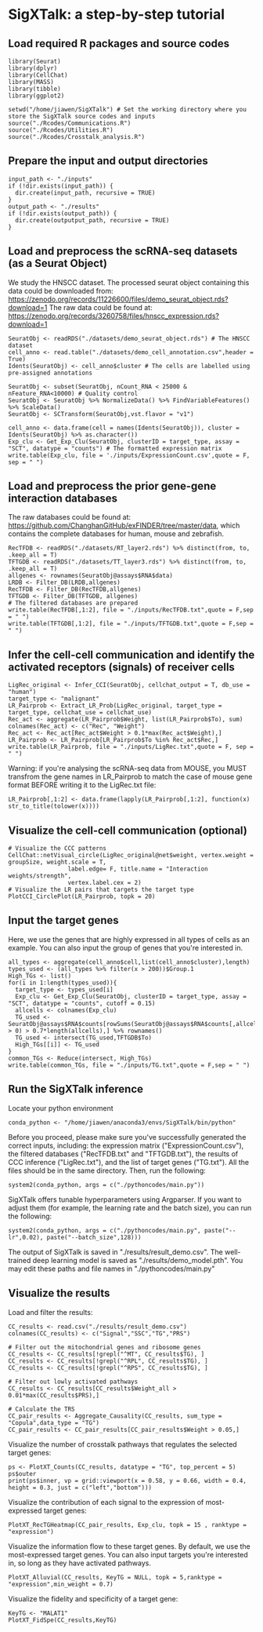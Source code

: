 # SigXTalk: a step-by-step tutorial

## Load required R packages and source codes 
```
library(Seurat)
library(dplyr)
library(CellChat)
library(MASS)
library(tibble)
library(ggplot2)

setwd("/home/jiawen/SigXTalk") # Set the working directory where you store the SigXTalk source codes and inputs
source("./Rcodes/Communications.R")
source("./Rcodes/Utilities.R")
source("./Rcodes/Crosstalk_analysis.R")
```
## Prepare the input and output directories 
```
input_path <- "./inputs"
if (!dir.exists(input_path)) {
  dir.create(input_path, recursive = TRUE)
}
output_path <- "./results"
if (!dir.exists(output_path)) {
  dir.create(outputput_path, recursive = TRUE)
} 
```
## Load and preprocess the scRNA-seq datasets (as a Seurat Object) 
We study the HNSCC dataset. The processed seurat object containing this data could be downloaded from: https://zenodo.org/records/11226600/files/demo_seurat_object.rds?download=1
The raw data could be found at: https://zenodo.org/records/3260758/files/hnscc_expression.rds?download=1
```
SeuratObj <- readRDS("./datasets/demo_seurat_object.rds") # The HNSCC dataset
cell_anno <- read.table("./datasets/demo_cell_annotation.csv",header = True)
Idents(SeuratObj) <- cell_anno$cluster # The cells are labelled using pre-assigned annotations

SeuratObj <- subset(SeuratObj, nCount_RNA < 25000 & nFeature_RNA<10000) # Quality control
SeuratObj <- SeuratObj %>% NormalizeData() %>% FindVariableFeatures() %>% ScaleData()
SeuratObj <- SCTransform(SeuratObj,vst.flavor = "v1")

cell_anno <- data.frame(cell = names(Idents(SeuratObj)), cluster = Idents(SeuratObj) %>% as.character())
Exp_clu <- Get_Exp_Clu(SeuratObj, clusterID = target_type, assay = "SCT", datatype = "counts") # The formatted expression matrix
write.table(Exp_clu, file = './inputs/ExpressionCount.csv',quote = F, sep = " ")
```

## Load and preprocess the prior gene-gene interaction databases
The raw databases could be found at: https://github.com/ChanghanGitHub/exFINDER/tree/master/data, which contains the complete databases for human, mouse and zebrafish.
```
RecTFDB <- readRDS("./datasets/RT_layer2.rds") %>% distinct(from, to, .keep_all = T)
TFTGDB <- readRDS("./datasets/TT_layer3.rds") %>% distinct(from, to, .keep_all = T)
allgenes <- rownames(SeuratObj@assays$RNA$data)
LRDB <- Filter_DB(LRDB,allgenes)
RecTFDB <- Filter_DB(RecTFDB,allgenes)
TFTGDB <- Filter_DB(TFTGDB, allgenes)
# The filtered databases are prepared
write.table(RecTFDB[,1:2], file = "./inputs/RecTFDB.txt",quote = F,sep = " ")
write.table(TFTGDB[,1:2], file = "./inputs/TFTGDB.txt",quote = F,sep = " ")
```

## Infer the cell-cell communication and identify the activated receptors (signals) of receiver cells
```
LigRec_original <- Infer_CCI(SeuratObj, cellchat_output = T, db_use = "human")
target_type <- "malignant"
LR_Pairprob <- Extract_LR_Prob(LigRec_original, target_type = target_type, cellchat_use = cellchat_use)
Rec_act <- aggregate(LR_Pairprob$Weight, list(LR_Pairprob$To), sum)
colnames(Rec_act) <- c("Rec", "Weight")
Rec_act <- Rec_act[Rec_act$Weight > 0.1*max(Rec_act$Weight),]
LR_Pairprob <- LR_Pairprob[LR_Pairprob$To %in% Rec_act$Rec,]
write.table(LR_Pairprob, file = "./inputs/LigRec.txt",quote = F, sep = " ")
```
Warning: if you're analysing the scRNA-seq data from MOUSE, you MUST transfrom the gene names in LR_Pairprob to match the case of mouse gene format BEFORE writing it to the LigRec.txt file:
```
LR_Pairprob[,1:2] <- data.frame(lapply(LR_Pairprob[,1:2], function(x) str_to_title(tolower(x))))
```
## Visualize the cell-cell communication (optional)
```
# Visualize the CCC patterns
CellChat::netVisual_circle(LigRec_original@net$weight, vertex.weight = groupSize, weight.scale = T, 
                 label.edge= F, title.name = "Interaction weights/strength",
                 vertex.label.cex = 2) 
# Visualize the LR pairs that targets the target type
PlotCCI_CirclePlot(LR_Pairprob, topk = 20)
```

## Input the target genes
Here, we use the genes that are highly expressed in all types of cells as an example. You can also input the group of genes that you're interested in.
```
all_types <- aggregate(cell_anno$cell,list(cell_anno$cluster),length)
types_used <- (all_types %>% filter(x > 200))$Group.1
High_TGs <- list()
for(i in 1:length(types_used)){
  target_type <- types_used[i]
  Exp_clu <- Get_Exp_Clu(SeuratObj, clusterID = target_type, assay = "SCT", datatype = "counts", cutoff = 0.15)
  allcells <- colnames(Exp_clu)
  TG_used <- SeuratObj@assays$RNA$counts[rowSums(SeuratObj@assays$RNA$counts[,allcells] > 0) > 0.7*length(allcells),] %>% rownames()
  TG_used <- intersect(TG_used,TFTGDB$To)
  High_TGs[[i]] <- TG_used
}
common_TGs <- Reduce(intersect, High_TGs)
write.table(common_TGs, file = "./inputs/TG.txt",quote = F,sep = " ")
```

## Run the SigXTalk inference
Locate your python environment
```
conda_python <- "/home/jiawen/anaconda3/envs/SigXTalk/bin/python"
```
Before you proceed, please make sure you've successfully generated the correct inputs, including: the expression matrix ("ExpressionCount.csv"), the filtered databases ("RecTFDB.txt" and "TFTGDB.txt"), the results of CCC inference ("LigRec.txt"), and the list of target genes ("TG.txt"). All the files should be in the same directory. Then, run the following:
```
system2(conda_python, args = c("./pythoncodes/main.py"))
```
SigXTalk offers tunable hyperparameters using Argparser. If you want to adjust them (for example, the learning rate and the batch size), you can run the following:
```
system2(conda_python, args = c("./pythoncodes/main.py", paste("--lr",0.02), paste("--batch_size",128)))

```
The output of SigXTalk is saved in "./results/result_demo.csv". The well-trained deep learning model is saved as "./results/demo_model.pth". You may edit these paths and file names in "./pythoncodes/main.py"

## Visualize the results
Load and filter the results:
```
CC_results <- read.csv("./results/result_demo.csv")
colnames(CC_results) <- c("Signal","SSC","TG","PRS")

# Filter out the mitochondrial genes and ribosome genes
CC_results <- CC_results[!grepl("^MT", CC_results$TG), ]
CC_results <- CC_results[!grepl("^RPL", CC_results$TG), ]
CC_results <- CC_results[!grepl("^RPS", CC_results$TG), ]

# Filter out lowly activated pathways
CC_results <- CC_results[CC_results$Weight_all > 0.01*max(CC_results$PRS),]

# Calculate the TRS
CC_pair_results <- Aggregate_Causality(CC_results, sum_type = "Copula",data_type = "TG")
CC_pair_results <- CC_pair_results[CC_pair_results$Weight > 0.05,]
```
Visualize the number of crosstalk pathways that regulates the selected target genes:
```
ps <- PlotXT_Counts(CC_results, datatype = "TG", top_percent = 5)
ps$outer
print(ps$inner, vp = grid::viewport(x = 0.58, y = 0.66, width = 0.4, height = 0.3, just = c("left","bottom")))
```
Visualize the contribution of each signal to the expression of most-expressed target genes:
```
PlotXT_RecTGHeatmap(CC_pair_results, Exp_clu, topk = 15 , ranktype = "expression")
```
Visualize the information flow to these target genes. By default, we use the most-expressed target genes. You can also input targets you're interested in, so long as they have activated pathways.
```
PlotXT_Alluvial(CC_results, KeyTG = NULL, topk = 5,ranktype = "expression",min_weight = 0.7)
```
Visualize the fidelity and specificity of a target gene:
```
KeyTG <- "MALAT1"
PlotXT_FidSpe(CC_results,KeyTG)
```

